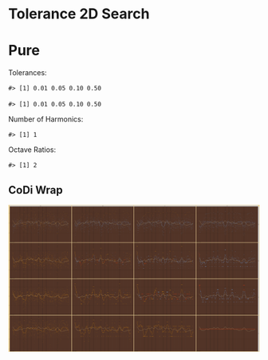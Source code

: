 Tolerance 2D Search
================

# Pure

Tolerances:

    #> [1] 0.01 0.05 0.10 0.50

    #> [1] 0.01 0.05 0.10 0.50

Number of Harmonics:

    #> [1] 1

Octave Ratios:

    #> [1] 2

## CoDi Wrap

![](../figures/tolerance_2D_search/unnamed-chunk-14-1.png)<!-- -->
